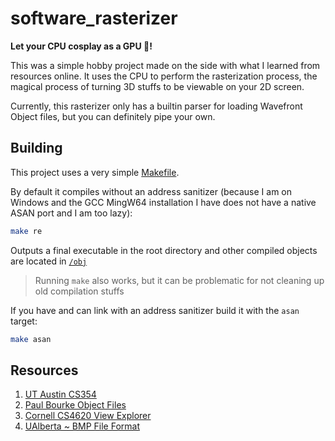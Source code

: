# software_rasterizer

**Let your CPU cosplay as a GPU 💅!**

This was a simple hobby project made on the side with what I learned from resources online. It uses the CPU
to perform the rasterization process, the magical process of turning 3D stuffs to be viewable on your 2D screen.

Currently, this rasterizer only has a builtin parser for loading Wavefront Object files, but you can definitely
pipe your own.

## Building

This project uses a very simple [Makefile](./Makefile).

By default it compiles without an address sanitizer (because I am on Windows and the GCC MingW64 installation I have
does not have a native ASAN port and I am too lazy):

```bash
make re
```

Outputs a final executable in the root directory and other compiled objects are located in [`/obj`](./obj/)

> Running `make` also works, but it can be problematic for not cleaning up old compilation stuffs

If you have and can link with an address sanitizer build it with the `asan` target:

```bash
make asan
```

## Resources

1. [UT Austin CS354](https://www.cs.utexas.edu/~theshark/courses/cs354/lectures.html)
2. [Paul Bourke Object Files](https://paulbourke.net/dataformats/obj/)
3. [Cornell CS4620 View Explorer](https://www.cs.cornell.edu/courses/cs4620/2019fa/demos/view_explore/view_explore_ortho.html)
4. [UAlberta ~ BMP File Format](https://www.ece.ualberta.ca/~elliott/ee552/studentAppNotes/2003_w/misc/bmp_file_format/bmp_file_format.htm) 
